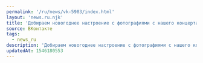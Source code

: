 ```yaml
---
permalink: '/ru/news/vk-5983/index.html'
layout: 'news.ru.njk'
title: 'Добираем новогоднее настроение с фотографиями с нашего концерта.…'
source: ВКонтакте
tags:
  - news_ru
description: 'Добираем новогоднее настроение с фотографиями с нашего концерта.…'
updatedAt: 1546180553
---
```

